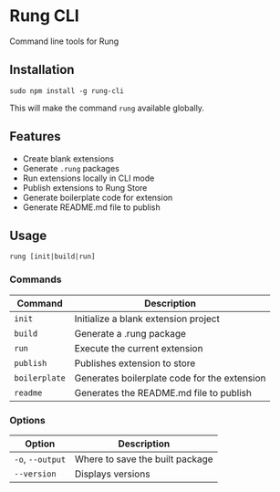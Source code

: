 # Rung CLI

Command line tools for Rung

## Installation

`sudo npm install -g rung-cli`

This will make the command `rung` available globally.

## Features

- Create blank extensions
- Generate `.rung` packages
- Run extensions locally in CLI mode
- Publish extensions to Rung Store
- Generate boilerplate code for extension
- Generate README.md file to publish

## Usage

`rung [init|build|run]`

### Commands


| Command       | Description |
|---------------|-------------|
| `init`        | Initialize a blank extension project |
| `build`       | Generate a .rung package |
| `run`         | Execute the current extension |
| `publish`     | Publishes extension to store |
| `boilerplate` | Generates boilerplate code for the extension |
| `readme`      | Generates the README.md file to publish |

### Options

| Option           | Description |
|------------------|-------------|
| `-o`, `--output` | Where to save the built package |
| `--version`      | Displays versions |
